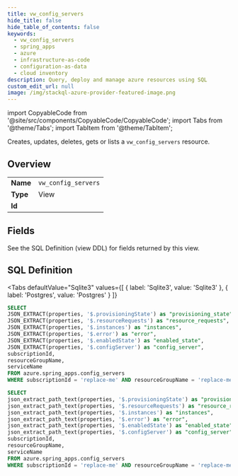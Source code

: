 ```yaml
--- 
title: vw_config_servers
hide_title: false
hide_table_of_contents: false
keywords:
  - vw_config_servers
  - spring_apps
  - azure
  - infrastructure-as-code
  - configuration-as-data
  - cloud inventory
description: Query, deploy and manage azure resources using SQL
custom_edit_url: null
image: /img/stackql-azure-provider-featured-image.png
---
```


import CopyableCode from '@site/src/components/CopyableCode/CopyableCode';
import Tabs from '@theme/Tabs';
import TabItem from '@theme/TabItem';

Creates, updates, deletes, gets or lists a <code>vw_config_servers</code> resource.

## Overview
<table><tbody>
<tr><td><b>Name</b></td><td><code>vw_config_servers</code></td></tr>
<tr><td><b>Type</b></td><td>View</td></tr>
<tr><td><b>Id</b></td><td><CopyableCode code="azure.spring_apps.vw_config_servers" /></td></tr>
</tbody></table>

## Fields

See the SQL Definition (view DDL) for fields returned by this view.

## SQL Definition

<Tabs
defaultValue="Sqlite3"
values={[
{ label: 'Sqlite3', value: 'Sqlite3' },
{ label: 'Postgres', value: 'Postgres' }
]}
>
<TabItem value="Sqlite3">

```sql
SELECT
JSON_EXTRACT(properties, '$.provisioningState') as "provisioning_state",
JSON_EXTRACT(properties, '$.resourceRequests') as "resource_requests",
JSON_EXTRACT(properties, '$.instances') as "instances",
JSON_EXTRACT(properties, '$.error') as "error",
JSON_EXTRACT(properties, '$.enabledState') as "enabled_state",
JSON_EXTRACT(properties, '$.configServer') as "config_server",
subscriptionId,
resourceGroupName,
serviceName
FROM azure.spring_apps.config_servers
WHERE subscriptionId = 'replace-me' AND resourceGroupName = 'replace-me' AND serviceName = 'replace-me';
```

</TabItem>
<TabItem value="Postgres">

```sql
SELECT
json_extract_path_text(properties, '$.provisioningState') as "provisioning_state",
json_extract_path_text(properties, '$.resourceRequests') as "resource_requests",
json_extract_path_text(properties, '$.instances') as "instances",
json_extract_path_text(properties, '$.error') as "error",
json_extract_path_text(properties, '$.enabledState') as "enabled_state",
json_extract_path_text(properties, '$.configServer') as "config_server",
subscriptionId,
resourceGroupName,
serviceName
FROM azure.spring_apps.config_servers
WHERE subscriptionId = 'replace-me' AND resourceGroupName = 'replace-me' AND serviceName = 'replace-me';
```

</TabItem>
</Tabs>
